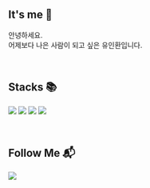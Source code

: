<!-- ## <div align='center'> 👋 It's me 👋 </div> -->
## It's me 👋 

<!-- ### <div align='center'> 안녕하세요 <br/> 어제보다 나은 사람이 되고 싶은 <br/> 유인환입니다 </div> -->
안녕하세요. <br/> 어제보다 나은 사람이 되고 싶은 유인환입니다.

<br/>

<!-- ## <div align='center'> 📚 Stacks 📚 </div> -->
## Stacks 📚

<img src="https://img.shields.io/badge/html5-E34F26?style=for-the-badge&logo=html5&logoColor=white"/></a>
<img src="https://img.shields.io/badge/Css3-1572B6?style=for-the-badge&logo=css3&logoColor=white"/></a>
<img src="https://img.shields.io/badge/Javascript-ffb13b?style=for-the-badge&logo=javascript&logoColor=white"/></a>
<img src="https://img.shields.io/badge/React-0088CC?style=for-the-badge&logo=react&logoColor=white"/></a>
<!-- <div align='center'>
  <img src="https://img.shields.io/badge/html5-E34F26?style=for-the-badge&logo=html5&logoColor=white"/></a>
  <img src="https://img.shields.io/badge/Css3-1572B6?style=for-the-badge&logo=css3&logoColor=white"/></a>
  <img src="https://img.shields.io/badge/Javascript-ffb13b?style=for-the-badge&logo=javascript&logoColor=white"/></a>
  <img src="https://img.shields.io/badge/React-0088CC?style=for-the-badge&logo=react&logoColor=white"/></a>
</div> -->

<br/>

<!-- ## <div align='center'> 📬 Follow Me 📬 </div> -->
## Follow Me 📬

<a href='mailto:yih1612@gmail.com'>
  <img src="https://img.shields.io/badge/ GMAIL-EA4335?style=for-the-badge&logo=Gmail&logoColor=white"&link=mailto:yih1612@gmail.com/> 
</a>

<!-- <div align='center'>
  <a href='mailto:yih1612@gmail.com'>
    <img src="https://img.shields.io/badge/ GMAIL-EA4335?style=for-the-badge&logo=Gmail&logoColor=white"&link=mailto:yih1612@gmail.com/> 
  </a>
</div> -->
